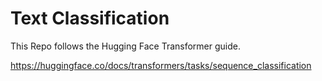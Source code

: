 # Text Classification

This Repo follows the Hugging Face Transformer guide.

https://huggingface.co/docs/transformers/tasks/sequence_classification